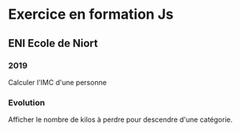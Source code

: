# Exercice en formation Js
## ENI Ecole de Niort 
### 2019

Calculer l'IMC d'une personne

### Evolution
Afficher le nombre de kilos à perdre pour descendre d'une catégorie.